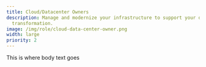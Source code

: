 ```yaml
---
title: Cloud/Datacenter Owners
description: Manage and modernize your infrastructure to support your digital
  transformation.
image: /img/role/cloud-data-center-owner.png
width: large
priority: 2
---
```

This is where body text goes